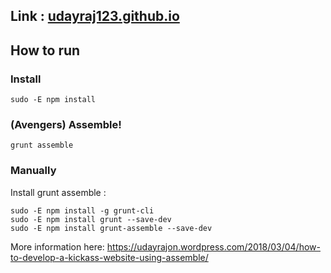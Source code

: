 ## Link : <a href="http://udayraj123.github.io">udayraj123.github.io</a>

## How to run

### Install
	sudo -E npm install

### (Avengers) Assemble!
	grunt assemble

### Manually
Install grunt assemble : 

	sudo -E npm install -g grunt-cli
	sudo -E npm install grunt --save-dev
	sudo -E npm install grunt-assemble --save-dev

More information here: https://udayrajon.wordpress.com/2018/03/04/how-to-develop-a-kickass-website-using-assemble/